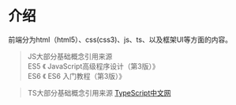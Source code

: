 # 介绍

前端分为html（html5）、css(css3)、js、ts、以及框架UI等方面的内容。

> JS大部分基础概念引用来源   
> ES5 《 JavaScript高级程序设计（第3版）》  
> ES6 《 ES6 入门教程（第3版）》

> TS大部分基础概念引用来源 [TypeScript中文网](https://www.tslang.cn/)